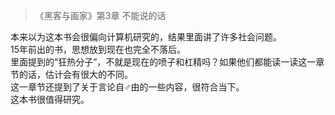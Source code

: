 > 《黑客与画家》第3章 不能说的话

本来以为这本书会很偏向计算机研究的，结果里面讲了许多社会问题。  
15年前出的书，思想放到现在也完全不落后。  
里面提到的“狂热分子”，不就是现在的喷子和杠精吗？如果他们都能读一读这一章节的话，估计会有很大的不同。  
这一章节还提到了关于言论自♂由的一些内容，很符合当下。  
这本书很值得研究。